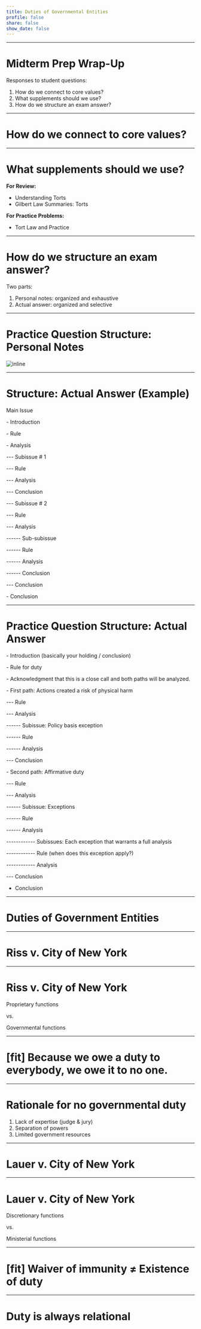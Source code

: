 ```yaml
---
title: Duties of Governmental Entities
profile: false
share: false
show_date: false
---
```



---

# Midterm Prep Wrap-Up

Responses to student questions:
1. How do we connect to core values?
2. What supplements should we use?
3. How do we structure an exam answer?

---

# How do we connect to core values?

---

# What supplements should we use?

**For Review:**
- Understanding Torts
- Gilbert Law Summaries: Torts

**For Practice Problems:**
- Tort Law and Practice

---

# How do we structure an exam answer?

Two parts:
1. Personal notes: organized and exhaustive
2. Actual answer: organized and selective

---

# Practice Question Structure: Personal Notes

![inline](images/duty-6.jpg)

---

# Structure: Actual Answer (Example)

Main Issue

\- Introduction

\- Rule

\- Analysis

--- Subissue # 1

--- Rule

--- Analysis

--- Conclusion

--- Subissue # 2

--- Rule

--- Analysis

------ Sub-subissue

------ Rule

------ Analysis

------ Conclusion

--- Conclusion

\- Conclusion

---

# Practice Question Structure: Actual Answer

\- Introduction (basically your holding / conclusion)

\- Rule for duty

\- Acknowledgment that this is a close call and both paths will be analyzed.

\- First path: Actions created a risk of physical harm

--- Rule

--- Analysis

------ Subissue: Policy basis exception

------ Rule

------ Analysis

--- Conclusion

\- Second path: Affirmative duty

--- Rule

--- Analysis

------ Subissue: Exceptions

------ Rule

------ Analysis

------------ Subissues: Each exception that warrants a full analysis

------------ Rule (when does this exception apply?)

------------ Analysis

--- Conclusion

- Conclusion

---

# Duties of Government Entities

---

# Riss v. City of New York

---

# Riss v. City of New York

Proprietary functions

vs.

Governmental functions

---

# [fit] Because we owe a duty to everybody, we owe it to no one.

---

# Rationale for no governmental duty

1. Lack of expertise (judge & jury)
2. Separation of powers
3. Limited government resources

---

# Lauer v. City of New York

---

# Lauer v. City of New York

Discretionary functions

vs.

Ministerial functions

---

# [fit] Waiver of immunity ≠ Existence of duty

---

# Duty is always relational